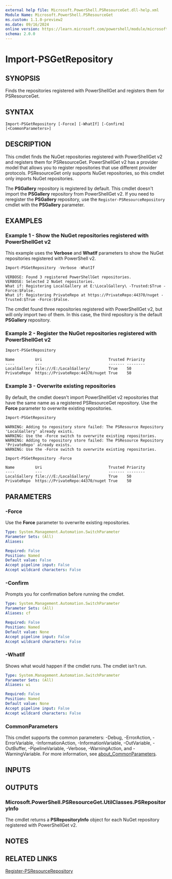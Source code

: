 ```yaml
---
external help file: Microsoft.PowerShell.PSResourceGet.dll-help.xml
Module Name: Microsoft.PowerShell.PSResourceGet
ms.custom: 1.1.0-preview2
ms.date: 09/16/2024
online version: https://learn.microsoft.com/powershell/module/microsoft.powershell.psresourceget/import-psgetrepository?view=powershellget-3.x&WT.mc_id=ps-gethelp
schema: 2.0.0
---
```


# Import-PSGetRepository

## SYNOPSIS
Finds the repositories registered with PowerShellGet and registers them for PSResourceGet.

## SYNTAX

```
Import-PSGetRepository [-Force] [-WhatIf] [-Confirm] [<CommonParameters>]
```

## DESCRIPTION

This cmdlet finds the NuGet repositories registered with PowerShellGet v2 and registers them for
PSResourceGet. PowerShellGet v2 has a provider model that allows you to register repositories that
use different provider protocols. PSResourceGet only supports NuGet repositories, so this cmdlet
only imports NuGet repositories.

The **PSGallery** repository is registered by default. This cmdlet doesn't import the **PSGallery**
repository from PowerShellGet v2. If you need to reregister the **PSGallery** repository, use the
`Register-PSResourceRepository` cmdlet with the **PSGallery** parameter.

## EXAMPLES

### Example 1 - Show the NuGet repositories registered with PowerShellGet v2

This example uses the **Verbose** and **WhatIf** parameters to show the NuGet repositories
registered with PowerShell v2.

```powershell
Import-PSGetRepository -Verbose -WhatIf
```

```Output
VERBOSE: Found 3 registered PowerShellGet repositories.
VERBOSE: Selected 2 NuGet repositories.
What if: Registering LocalGallery at E:\LocalGallery\ -Trusted:$True -Force:$False.
What if: Registering PrivateRepo at https://PrivateRepo:44370/nuget -Trusted:$True -Force:$False.
```

The cmdlet found three repositories registered with PowerShellGet v2, but will only import two of
them. In this case, the third repository is the default **PSGallery** repository.

### Example 2 - Register the NuGet repositories registered with PowerShellGet v2

```powershell
Import-PSGetRepository
```

```Output
Name         Uri                             Trusted Priority
----         ---                             ------- --------
LocalGallery file:///E:/LocalGallery/        True    50
PrivateRepo  https://PrivateRepo:44370/nuget True    50
```

### Example 3 - Overwrite existing repositories

By default, the cmdlet doesn't import PowerShellGet v2 repositories that have the same name as a
registered PSResourceGet repository. Use the **Force** parameter to overwrite existing repositories.

```powershell
Import-PSGetRepository
```

```Output
WARNING: Adding to repository store failed: The PSResource Repository 'LocalGallery' already exists.
WARNING: Use the -Force switch to overwrite existing repositories.
WARNING: Adding to repository store failed: The PSResource Repository 'PrivateRepo' already exists.
WARNING: Use the -Force switch to overwrite existing repositories.
```

```powershell
Import-PSGetRepository -Force
```

```Output
Name         Uri                             Trusted Priority
----         ---                             ------- --------
LocalGallery file:///E:/LocalGallery/        True    50
PrivateRepo  https://PrivateRepo:44370/nuget True    50
```

## PARAMETERS

### -Force

Use the **Force** parameter to overwrite existing repositories.

```yaml
Type: System.Management.Automation.SwitchParameter
Parameter Sets: (All)
Aliases:

Required: False
Position: Named
Default value: False
Accept pipeline input: False
Accept wildcard characters: False
```

### -Confirm

Prompts you for confirmation before running the cmdlet.

```yaml
Type: System.Management.Automation.SwitchParameter
Parameter Sets: (All)
Aliases: cf

Required: False
Position: Named
Default value: None
Accept pipeline input: False
Accept wildcard characters: False
```

### -WhatIf

Shows what would happen if the cmdlet runs. The cmdlet isn't run.

```yaml
Type: System.Management.Automation.SwitchParameter
Parameter Sets: (All)
Aliases: wi

Required: False
Position: Named
Default value: None
Accept pipeline input: False
Accept wildcard characters: False
```

### CommonParameters

This cmdlet supports the common parameters: -Debug, -ErrorAction, -ErrorVariable,
-InformationAction, -InformationVariable, -OutVariable, -OutBuffer, -PipelineVariable, -Verbose,
-WarningAction, and -WarningVariable. For more information, see
[about_CommonParameters](http://go.microsoft.com/fwlink/?LinkID=113216).

## INPUTS

## OUTPUTS

### Microsoft.PowerShell.PSResourceGet.UtilClasses.PSRepositoryInfo

The cmdlet returns a **PSRepositoryInfo** object for each NuGet repository registered with
PowerShellGet v2.

## NOTES

## RELATED LINKS

[Register-PSResourceRepository](Register-PSResourceRepository.md)
